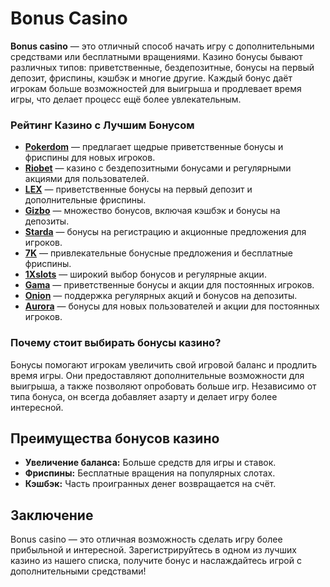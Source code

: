 # Bonus Casino

**Bonus casino** — это отличный способ начать игру с дополнительными средствами или бесплатными вращениями. Казино бонусы бывают различных типов: приветственные, бездепозитные, бонусы на первый депозит, фриспины, кэшбэк и многие другие. Каждый бонус даёт игрокам больше возможностей для выигрыша и продлевает время игры, что делает процесс ещё более увлекательным.

### Рейтинг Казино с Лучшим Бонусом

- **[Pokerdom](https://brandplay.link/4k77v2yx)** — предлагает щедрые приветственные бонусы и фриспины для новых игроков.
- **[Riobet](https://brandplay.link/7xBLTPyj)** — казино с бездепозитными бонусами и регулярными акциями для пользователей.
- **[LEX](https://brandplay.link/zW4hdDFV)** — приветственные бонусы на первый депозит и дополнительные фриспины.
- **[Gizbo](https://brandplay.link/bprXw4YV)** — множество бонусов, включая кэшбэк и бонусы на депозиты.
- **[Starda](https://brandplay.link/fB7xwRFL)** — бонусы на регистрацию и акционные предложения для игроков.
- **[7K](https://brandplay.link/BvQyFShp)** — привлекательные бонусные предложения и бесплатные фриспины.
- **[1Xslots](https://brandplay.link/hSB1khtr)** — широкий выбор бонусов и регулярные акции.
- **[Gama](https://brandplay.link/j6NMKsDz)** — приветственные бонусы и акции для постоянных игроков.
- **[Onion](https://brandplay.link/zBGRVpQ9)** — поддержка регулярных акций и бонусов на депозиты.
- **[Aurora](https://10trafic-stat2.com/click/668546556bcc6313411604bd/6766/13032/subaccount)** — бонусы для новых пользователей и акции для постоянных игроков.

### Почему стоит выбирать бонусы казино?

Бонусы помогают игрокам увеличить свой игровой баланс и продлить время игры. Они предоставляют дополнительные возможности для выигрыша, а также позволяют опробовать больше игр. Независимо от типа бонуса, он всегда добавляет азарту и делает игру более интересной.

## Преимущества бонусов казино

- **Увеличение баланса:** Больше средств для игры и ставок.
- **Фриспины:** Бесплатные вращения на популярных слотах.
- **Кэшбэк:** Часть проигранных денег возвращается на счёт.

## Заключение

Bonus casino — это отличная возможность сделать игру более прибыльной и интересной. Зарегистрируйтесь в одном из лучших казино из нашего списка, получите бонус и наслаждайтесь игрой с дополнительными средствами!

